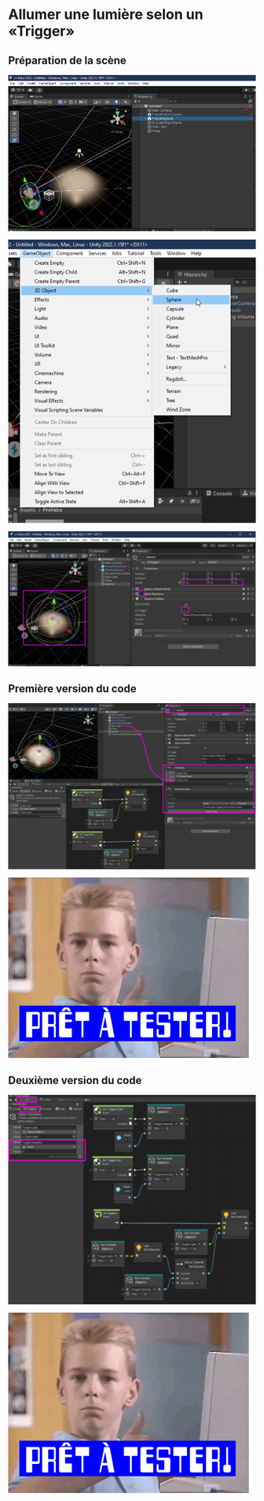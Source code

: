 # Allumer une lumière selon un «Trigger»

## Préparation de la scène

![Assurez-vous d'être dans un scène d'intérieur et d'avoir un joueur contrôlé avec la souris et la clavier pour tester](./etat_initial.png)

![Ajoutez une sphère que vous allez transformer en «Trigger»](./ajouter_sphere.png)

![Agrandissez la sphère, désactivez son rendu, activez son option «Is Trigger»](./configurer_sphere_trigger.svg)

## Première version du code

![Rédigez la première version du code sur la sphère et ajoutez une variable qui pointe vers la lumière ](./code_interruption.svg)

![](../pet.png)

## Deuxième version du code

![Rédigez la deuxième version du code sur la sphère et ajoutez une variable de type «float» pour effectuer le fondu de l'intensité](./code_fondu.svg)

![](../pet.png)
